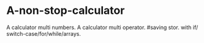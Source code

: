 # A-non-stop-calculator
A calculator multi numbers.
A calculator multi operator.
#saving stor.
with if/ switch-case/for/while/arrays.
